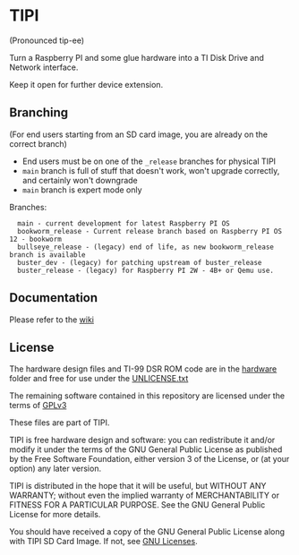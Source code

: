 # TIPI

(Pronounced tip-ee)

Turn a Raspberry PI and some glue hardware into a TI Disk Drive and Network interface. 

Keep it open for further device extension.

## Branching

(For end users starting from an SD card image, you are already on the correct branch)

- End users must be on one of the `_release` branches for physical TIPI
- `main` branch is full of stuff that doesn't work, won't upgrade correctly, and certainly won't downgrade
- `main` branch is expert mode only

Branches:

```
  main - current development for latest Raspberry PI OS
  bookworm_release - Current release branch based on Raspberry PI OS 12 - bookworm
  bullseye_release - (legacy) end of life, as new bookworm_release branch is available
  buster_dev - (legacy) for patching upstream of buster_release
  buster_release - (legacy) for Raspberry PI 2W - 4B+ or Qemu use.
```

## Documentation

Please refer to the [wiki](https://github.com/jedimatt42/tipi/wiki)

## License 

The hardware design files and TI-99 DSR ROM code are in the [hardware](hardware) folder and free for use under the [UNLICENSE.txt](hardware/UNLICENSE.txt) 

The remaining software contained in this repository are licensed under the terms of [GPLv3](https://www.gnu.org/licenses/quick-guide-gplv3.en.html)

These files are part of TIPI.

TIPI is free hardware design and software: you can redistribute it and/or modify it under the terms of the GNU General Public License as published by the Free Software Foundation, either version 3 of the License, or (at your option) any later version.

TIPI is distributed in the hope that it will be useful, but WITHOUT ANY WARRANTY; without even the implied warranty of MERCHANTABILITY or FITNESS FOR A PARTICULAR PURPOSE.  See the GNU General Public License for more details.

You should have received a copy of the GNU General Public License along with TIPI SD Card Image.  If not, see [GNU Licenses](http://www.gnu.org/licenses/).

